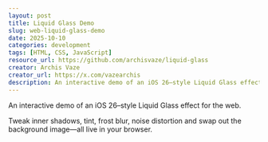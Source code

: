 ```yaml
---
layout: post
title: Liquid Glass Demo
slug: web-liquid-glass-demo
date: 2025-10-10
categories: development
tags: [HTML, CSS, JavaScript]
resource_url: https://github.com/archisvaze/liquid-glass
creator: Archis Vaze
creator_url: https://x.com/vazearchis
description: An interactive demo of an iOS 26–style Liquid Glass effect for the web.
---
```


An interactive demo of an iOS 26–style Liquid Glass effect for the web.

Tweak inner shadows, tint, frost blur, noise distortion and swap out the background image—all live in your browser.

